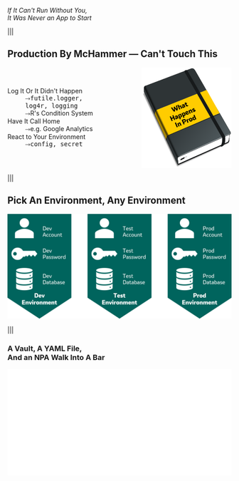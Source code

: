 <!-- .slide: data-background-color="rgb(0, 100, 93)" -->
<div>
  <p class="section-title">
    <em>
      If It Can&#39;t Run Without You,<br>
      It Was Never an App to Start
    </em>
  </p>
</div>

|||
## Production By McHammer &mdash; Can&#39;t Touch This

<div class="row" style="display: flex;  align-items: center;">

  <div class="column" style="float:left; width: 60%">
    <dl>
      <dt class="fragment fade-in-then-semi-out" data-fragment-index="0">Log It Or It Didn't Happen</dt>
      <dd class="fragment fade-in-then-out" data-fragment-index="0" style="font-family:monospace">&#x2911;futile.logger, <br>log4r, logging</dd>
      <dd class="fragment fade-in-then-out" data-fragment-index="0">&#x2911;R's Condition System</dd>
      <dt class="fragment fade-in-then-semi-out" data-fragment-index="2">Have It Call Home</dt>
      <dd class="fragment fade-in-then-out" data-fragment-index="2">&#x2911;e.g. Google Analytics</dd>
      <dt class="fragment fade-in" data-fragment-index="3">React to Your Environment</dt>
      <dd class="fragment fade-in" data-fragment-index="3" , style="font-family:monospace">&#x2911;config, secret</dd>
    </dl>
  </div>

  <div class=" column" style="float: right; width: 40%">
    <img src="slides/img/prodLog.png" style="display: flex; align-items: center; margin: 0px">
  </div>
</div>

|||
## Pick An Environment, Any Environment
<img src="slides/img/3EnvMonteWhite.png">

|||
### A Vault, A YAML File, <br>And an NPA Walk Into A Bar
<img src="slides/img/myPrecious.png">

